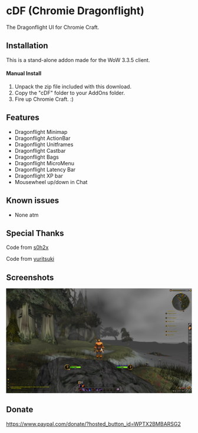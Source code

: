 # cDF (Chromie Dragonflight)
The Dragonflight UI for Chromie Craft.

## Installation
This is a stand-alone addon made for the WoW 3.3.5 client.

#### Manual Install
1. Unpack the zip file included with this download.
2. Copy the "cDF" folder to your AddOns folder.
3. Fire up Chromie Craft. :)

## Features
- Dragonflight Minimap
- Dragonflight ActionBar
- Dragonflight Unitframes
- Dragonflight Castbar
- Dragonflight Bags
- Dragonflight MicroMenu
- Dragonflight Latency Bar
- Dragonflight XP bar
- Mousewheel up/down in Chat

## Known issues
- None atm

## Special Thanks
Code from [s0h2x](https://github.com/s0h2x)

Code from [yuritsuki](https://github.com/yuritsuki/WoW-DragonflightUI)

## Screenshots
![](<Screenshots/ChromieDragonflight1.png>)

## Donate
https://www.paypal.com/donate/?hosted_button_id=WPTX2BMBARSG2
